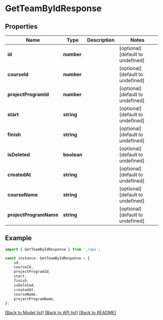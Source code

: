 # GetTeamByIdResponse


## Properties

Name | Type | Description | Notes
------------ | ------------- | ------------- | -------------
**id** | **number** |  | [optional] [default to undefined]
**courseId** | **number** |  | [optional] [default to undefined]
**projectProgramId** | **number** |  | [optional] [default to undefined]
**start** | **string** |  | [optional] [default to undefined]
**finish** | **string** |  | [optional] [default to undefined]
**isDeleted** | **boolean** |  | [optional] [default to undefined]
**createdAt** | **string** |  | [optional] [default to undefined]
**courseName** | **string** |  | [optional] [default to undefined]
**projectProgramName** | **string** |  | [optional] [default to undefined]

## Example

```typescript
import { GetTeamByIdResponse } from './api';

const instance: GetTeamByIdResponse = {
    id,
    courseId,
    projectProgramId,
    start,
    finish,
    isDeleted,
    createdAt,
    courseName,
    projectProgramName,
};
```

[[Back to Model list]](../README.md#documentation-for-models) [[Back to API list]](../README.md#documentation-for-api-endpoints) [[Back to README]](../README.md)
